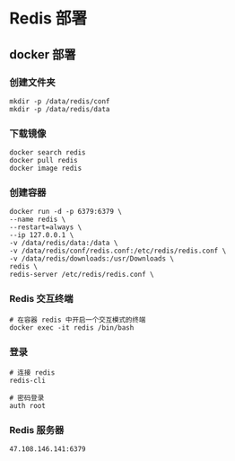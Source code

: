 # Redis 部署

## docker 部署

### 创建文件夹
```shell
mkdir -p /data/redis/conf
mkdir -p /data/redis/data
```

### 下载镜像
```shell
docker search redis
docker pull redis 
docker image redis
```

### 创建容器
```shell
docker run -d -p 6379:6379 \
--name redis \
--restart=always \
--ip 127.0.0.1 \
-v /data/redis/data:/data \
-v /data/redis/conf/redis.conf:/etc/redis/redis.conf \
-v /data/redis/downloads:/usr/Downloads \
redis \
redis-server /etc/redis/redis.conf \
```

### Redis 交互终端
```shell
# 在容器 redis 中开启一个交互模式的终端
docker exec -it redis /bin/bash
```

### 登录
```shell
# 连接 redis
redis-cli

# 密码登录
auth root
```

### Redis 服务器
```shell
47.108.146.141:6379
```


